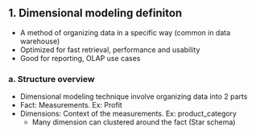 ## 1. Dimensional modeling definiton
- A method of organizing data in a specific way (common in data warehouse)
- Optimized for fast retrieval, performance and usability
- Good for reporting, OLAP use cases
### a. Structure overview
- Dimensional modeling technique involve organizing data into 2 parts
- Fact: Measurements. Ex: Profit
- Dimensions: Context of the measurements. Ex: product_category
  - Many dimension can clustered around the fact (Star schema)

